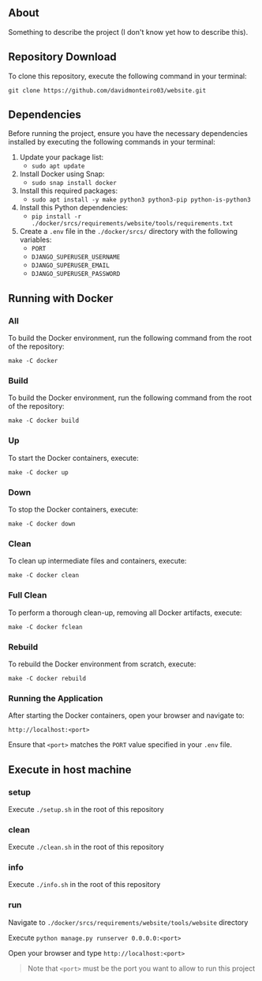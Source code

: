 ## About
<p>Something to describe the project (I don't know yet how to describe this).</p>

## Repository Download
<p>To clone this repository, execute the following command in your terminal:</p>

`git clone https://github.com/davidmonteiro03/website.git`

## Dependencies
<p>Before running the project, ensure you have the necessary dependencies installed by executing the following commands in your terminal:</p>

1. Update your package list:
   - `sudo apt update`
2. Install Docker using Snap:
   - `sudo snap install docker`
3. Install this required packages:
   - `sudo apt install -y make python3 python3-pip python-is-python3`
4. Install this Python dependencies:
   - `pip install -r ./docker/srcs/requirements/website/tools/requirements.txt`
5. Create a `.env` file in the `./docker/srcs/` directory with the following variables:
   - `PORT`
   - `DJANGO_SUPERUSER_USERNAME`
   - `DJANGO_SUPERUSER_EMAIL`
   - `DJANGO_SUPERUSER_PASSWORD`

## Running with Docker
### All
<p>To build the Docker environment, run the following command from the root of the repository:</p>

`make -C docker`

### Build
<p>To build the Docker environment, run the following command from the root of the repository:</p>

`make -C docker build`

### Up
<p>To start the Docker containers, execute:</p>

`make -C docker up`

### Down
<p>To stop the Docker containers, execute:</p>

`make -C docker down`

### Clean
<p>To clean up intermediate files and containers, execute:</p>

`make -C docker clean`

### Full Clean
<p>To perform a thorough clean-up, removing all Docker artifacts, execute:</p>

`make -C docker fclean`

### Rebuild
<p>To rebuild the Docker environment from scratch, execute:</p>

`make -C docker rebuild`

### Running the Application
<p>After starting the Docker containers, open your browser and navigate to:</p>

`http://localhost:<port>`

<p>

Ensure that `<port>` matches the `PORT` value specified in your `.env` file.

</p>

## Execute in host machine
### setup
<p>

Execute `./setup.sh` in the root of this repository

</p>

### clean
<p>

Execute `./clean.sh` in the root of this repository

</p>

### info
<p>

Execute `./info.sh` in the root of this repository

</p>

### run
<p>

Navigate to `./docker/srcs/requirements/website/tools/website` directory

</p>
<p>

Execute `python manage.py runserver 0.0.0.0:<port>`

</p>
<p>

Open your browser and type `http://localhost:<port>`
> Note that `<port>` must be the port you want to allow to run this project

</p>
